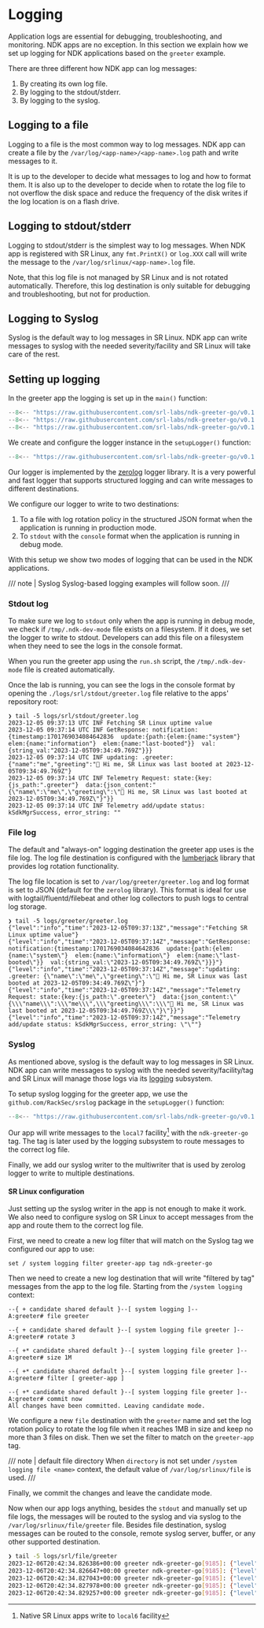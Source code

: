 # Logging

Application logs are essential for debugging, troubleshooting, and monitoring. NDK apps are no exception. In this section we explain how we set up logging for NDK applications based on the `greeter` example.

There are three different how NDK app can log messages:

1. By creating its own log file.
2. By logging to the stdout/stderr.
3. By logging to the syslog.

## Logging to a file

Logging to a file is the most common way to log messages. NDK app can create a file by the `/var/log/<app-name>/<app-name>.log` path and write messages to it.

It is up to the developer to decide what messages to log and how to format them. It is also up to the developer to decide when to rotate the log file to not overflow the disk space and reduce the frequency of the disk writes if the log location is on a flash drive.

## Logging to stdout/stderr

Logging to stdout/stderr is the simplest way to log messages. When NDK app is registered with SR Linux, any `fmt.PrintX()` or `log.XXX` call will write the message to the `/var/log/srlinux/<app-name>.log` file.

Note, that this log file is not managed by SR Linux and is not rotated automatically. Therefore, this log destination is only suitable for debugging and troubleshooting, but not for production.

## Logging to Syslog

Syslog is the default way to log messages in SR Linux. NDK app can write messages to syslog with the needed severity/facility and SR Linux will take care of the rest.

## Setting up logging

In the greeter app the logging is set up in the `main()` function:

```{.go linenums="1" hl_lines="18" title="main.go"}
--8<-- "https://raw.githubusercontent.com/srl-labs/ndk-greeter-go/v0.1.0/main.go:pkg-main"
--8<-- "https://raw.githubusercontent.com/srl-labs/ndk-greeter-go/v0.1.0/main.go:pkg-main-vars"
--8<-- "https://raw.githubusercontent.com/srl-labs/ndk-greeter-go/v0.1.0/main.go:main"
```

We create and configure the logger instance in the `setupLogger()` function:

```{.go linenums="1" title="main.go"}
--8<-- "https://raw.githubusercontent.com/srl-labs/ndk-greeter-go/v0.1.0/main.go:setup-logger"
```

Our logger is implemented by the [zerolog](https://github.com/rs/zerolog) logger library. It is a very powerful and fast logger that supports structured logging and can write messages to different destinations.

We configure our logger to write to two destinations:

1. To a file with log rotation policy in the structured JSON format when the application is running in production mode.
2. To `stdout` with the `console` format when the application is running in debug mode.

With this setup we show two modes of logging that can be used in the NDK applications.

/// note | Syslog
Syslog-based logging examples will follow soon.
///

### Stdout log

To make sure we log to `stdout` only when the app is running in debug mode, we check if `/tmp/.ndk-dev-mode` file exists on a filesystem. If it does, we set the logger to write to stdout. Developers can add this file on a filesystem when they need to see the logs in the console format.

When you run the greeter app using the `run.sh` script, the `/tmp/.ndk-dev-mode` file is created automatically.

Once the lab is running, you can see the logs in the console format by opening the `./logs/srl/stdout/greeter.log` file relative to the apps' repository root:

```
❯ tail -5 logs/srl/stdout/greeter.log
2023-12-05 09:37:13 UTC INF Fetching SR Linux uptime value
2023-12-05 09:37:14 UTC INF GetResponse: notification:{timestamp:1701769034084642836  update:{path:{elem:{name:"system"}  elem:{name:"information"}  elem:{name:"last-booted"}}  val:{string_val:"2023-12-05T09:34:49.769Z"}}}
2023-12-05 09:37:14 UTC INF updating: .greeter: {"name":"me","greeting":"👋 Hi me, SR Linux was last booted at 2023-12-05T09:34:49.769Z"}
2023-12-05 09:37:14 UTC INF Telemetry Request: state:{key:{js_path:".greeter"}  data:{json_content:"{\"name\":\"me\",\"greeting\":\"👋 Hi me, SR Linux was last booted at 2023-12-05T09:34:49.769Z\"}"}}
2023-12-05 09:37:14 UTC INF Telemetry add/update status: kSdkMgrSuccess, error_string: ""
```

### File log

The default and "always-on" logging destination the greeter app uses is the file log. The log file destination is configured with the [lumberjack](https://github.com/natefinch/lumberjack) library that provides log rotation functionality.

The log file location is set to `/var/log/greeter/greeter.log` and log format is set to JSON (default for the `zerolog` library). This format is ideal for use with logtail/fluentd/filebeat and other log collectors to push logs to central log storage.

```
❯ tail -5 logs/greeter/greeter.log
{"level":"info","time":"2023-12-05T09:37:13Z","message":"Fetching SR Linux uptime value"}
{"level":"info","time":"2023-12-05T09:37:14Z","message":"GetResponse: notification:{timestamp:1701769034084642836  update:{path:{elem:{name:\"system\"}  elem:{name:\"information\"}  elem:{name:\"last-booted\"}}  val:{string_val:\"2023-12-05T09:34:49.769Z\"}}}"}
{"level":"info","time":"2023-12-05T09:37:14Z","message":"updating: .greeter: {\"name\":\"me\",\"greeting\":\"👋 Hi me, SR Linux was last booted at 2023-12-05T09:34:49.769Z\"}"}
{"level":"info","time":"2023-12-05T09:37:14Z","message":"Telemetry Request: state:{key:{js_path:\".greeter\"}  data:{json_content:\"{\\\"name\\\":\\\"me\\\",\\\"greeting\\\":\\\"👋 Hi me, SR Linux was last booted at 2023-12-05T09:34:49.769Z\\\"}\"}}"}
{"level":"info","time":"2023-12-05T09:37:14Z","message":"Telemetry add/update status: kSdkMgrSuccess, error_string: \"\""}
```

### Syslog

As mentioned above, syslog is the default way to log messages in SR Linux. NDK app can write messages to syslog with the needed severity/facility/tag and SR Linux will manage those logs via its [logging](https://documentation.nokia.com/srlinux/23-10/books/config-basics/logg.html) subsystem.

To setup syslog logging for the greeter app, we use the `github.com/RackSec/srslog` package in the `setupLogger()` function:

```{.go title="main.go"}
--8<-- "https://raw.githubusercontent.com/srl-labs/ndk-greeter-go/v0.1.0/main.go:syslog-logger"
```

Our app will write messages to the `local7` facility[^10] with the `ndk-greeter-go` tag. The tag is later used by the logging subsystem to route messages to the correct log file.

Finally, we add our syslog writer to the multiwriter that is used by zerolog logger to write to multiple destinations.

#### SR Linux configuration

Just setting up the syslog writer in the app is not enough to make it work. We also need to configure syslog on SR Linux to accept messages from the app and route them to the correct log file.

First, we need to create a new log filter that will match on the Syslog tag we configured our app to use:

```srl
set / system logging filter greeter-app tag ndk-greeter-go
```

Then we need to create a new log destination that will write "filtered by tag" messages from the app to the log file. Starting from the `/system logging` context:

```srl
--{ + candidate shared default }--[ system logging ]--
A:greeter# file greeter

--{ + candidate shared default }--[ system logging file greeter ]--
A:greeter# rotate 3

--{ +* candidate shared default }--[ system logging file greeter ]--
A:greeter# size 1M

--{ +* candidate shared default }--[ system logging file greeter ]--
A:greeter# filter [ greeter-app ]

--{ +* candidate shared default }--[ system logging file greeter ]--
A:greeter# commit now
All changes have been committed. Leaving candidate mode.
```

We configure a new `file` destination with the `greeter` name and set the log rotation policy to rotate the log file when it reaches 1MB in size and keep no more than 3 files on disk. Then we set the filter to match on the `greeter-app` tag.

/// note | default file directory
When `directory` is not set under `/system logging file <name>` context, the default value of `/var/log/srlinux/file` is used.
///

Finally, we commit the changes and leave the candidate mode.

Now when our app logs anything, besides the `stdout` and manually set up file logs, the messages will be routed to the syslog and via syslog to the `/var/log/srlinux/file/greeter` file. Besides file destination, syslog messages can be routed to the console, remote syslog server, buffer, or any other supported destination.

```bash
❯ tail -5 logs/srl/file/greeter 
2023-12-06T20:42:34.826386+00:00 greeter ndk-greeter-go[9185]: {"level":"info","caller":"/root/srl-labs/ndk-greeter-go/greeter/app.go:128","time":"2023-12-06T20:42:34Z","message":"Received full config"}
2023-12-06T20:42:34.826647+00:00 greeter ndk-greeter-go[9185]: {"level":"info","caller":"/root/srl-labs/ndk-greeter-go/greeter/config.go:123","time":"2023-12-06T20:42:34Z","message":"No name configured, deleting state"}
2023-12-06T20:42:34.827043+00:00 greeter ndk-greeter-go[9185]: {"level":"info","caller":"/root/srl-labs/ndk-greeter-go/greeter/state.go:32","time":"2023-12-06T20:42:34Z","message":"updating: .greeter: {}"}
2023-12-06T20:42:34.827978+00:00 greeter ndk-greeter-go[9185]: {"level":"info","caller":"/root/srl-labs/ndk-greeter-go/greeter/state.go:41","time":"2023-12-06T20:42:34Z","message":"Telemetry Request: state:{key:{js_path:\".greeter\"}  data:{json_content:\"{}\"}}"}
2023-12-06T20:42:34.829257+00:00 greeter ndk-greeter-go[9185]: {"level":"info","caller":"/root/srl-labs/ndk-greeter-go/greeter/state.go:49","time":"2023-12-06T20:42:34Z","message":"Telemetry add/update status: kSdkMgrSuccess, error_string: \"\""}
```

[^10]: Native SR Linux apps write to `local6` facility
